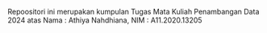 Repoositori ini merupakan kumpulan Tugas Mata Kuliah Penambangan Data 2024 atas Nama : Athiya Nahdhiana, NIM : A11.2020.13205 

